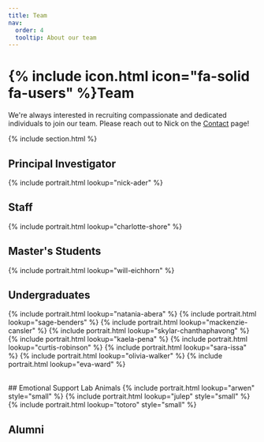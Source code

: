 ```yaml
---
title: Team
nav:
  order: 4
  tooltip: About our team
---
```


# {% include icon.html icon="fa-solid fa-users" %}Team

We're always interested in recruiting compassionate and dedicated individuals to join our team. Please reach out to Nick on the [Contact](https://nickaderlab.com/contact/) page!

{% include section.html %}

## Principal Investigator
{% include portrait.html lookup="nick-ader" %}

## Staff
{% include portrait.html lookup="charlotte-shore" %}

## Master's Students
{% include portrait.html lookup="will-eichhorn" %}

## Undergraduates
{% include portrait.html lookup="natania-abera" %}
{% include portrait.html lookup="sage-benders" %}
{% include portrait.html lookup="mackenzie-cansler" %}
{% include portrait.html lookup="skylar-chanthaphavong" %}
{% include portrait.html lookup="kaela-pena" %}
{% include portrait.html lookup="curtis-robinson" %}
{% include portrait.html lookup="sara-issa" %}
{% include portrait.html lookup="olivia-walker" %}
{% include portrait.html lookup="eva-ward" %}

<br>
## Emotional Support Lab Animals
{% include portrait.html lookup="arwen" style="small" %}
{% include portrait.html lookup="julep" style="small" %}
{% include portrait.html lookup="totoro" style="small" %}

## Alumni
